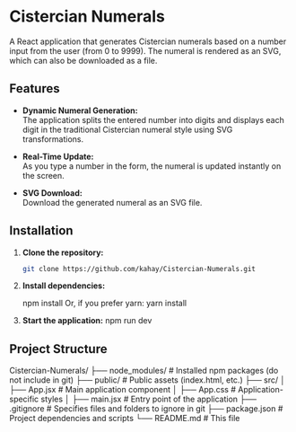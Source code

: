 # Cistercian Numerals

A React application that generates Cistercian numerals based on a number input from the user (from 0 to 9999). The numeral is rendered as an SVG, which can also be downloaded as a file.

## Features

- **Dynamic Numeral Generation:**  
  The application splits the entered number into digits and displays each digit in the traditional Cistercian numeral style using SVG transformations.

- **Real-Time Update:**  
  As you type a number in the form, the numeral is updated instantly on the screen.

- **SVG Download:**  
  Download the generated numeral as an SVG file.

## Installation

1. **Clone the repository:**

   ```bash
   git clone https://github.com/kahay/Cistercian-Numerals.git
   ```

2. **Install dependencies:**

   npm install
   Or, if you prefer yarn:
   yarn install

3. **Start the application:**
   npm run dev

## Project Structure

Cistercian-Numerals/
├── node_modules/ # Installed npm packages (do not include in git)
├── public/ # Public assets (index.html, etc.)
├── src/
│ ├── App.jsx # Main application component
│ ├── App.css # Application-specific styles
│ ├── main.jsx # Entry point of the application
├── .gitignore # Specifies files and folders to ignore in git
├── package.json # Project dependencies and scripts
└── README.md # This file
